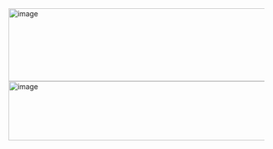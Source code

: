 <img width="870" height="144" alt="image" src="https://github.com/user-attachments/assets/1fabb979-8ea0-422d-b9eb-2a5ea3af6e50" />

<img width="839" height="117" alt="image" src="https://github.com/user-attachments/assets/e6870d40-afcc-43df-a6b8-dd9ddf273c41" />

